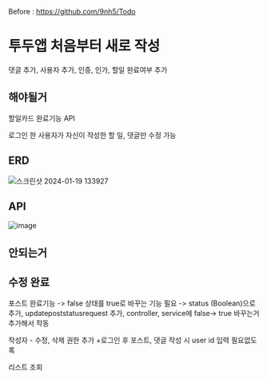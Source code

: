 Before :  https://github.com/9nh5/Todo

<h1>투두앱 처음부터 새로 작성</h1>

댓글 추가, 사용자 추가, 인증, 인가, 할일 완료여부 추가

<h2>해야될거</h2>

할일카드 완료기능 API

로그인 한 사용자가 자신이 작성한 할 일, 댓글만 수정 가능


<h2>ERD</h2>

![스크린샷 2024-01-19 133927](https://github.com/9nh5/TodoProject/assets/151013731/1d4cf01e-e824-4128-8528-10bae5bdd2f7)



<h2>API</h2>

![image](https://github.com/9nh5/TodoProject/assets/151013731/35e3a4c5-baeb-4a59-8814-197f334c7a8c)




 <h2>안되는거</h2>


<h2>수정 완료</h2>

포스트 완료기능 -> false 상태를 true로 바꾸는 기능 필요
 -> status (Boolean)으로 추가, updatepoststatusrequest 추가, controller, service에 false-> true 바꾸는거 추가해서 작동

작성자 - 수정, 삭제 권한 추가
+로그인 후 포스트, 댓글 작성 시 user id 입력 필요없도록

리스트 조회
